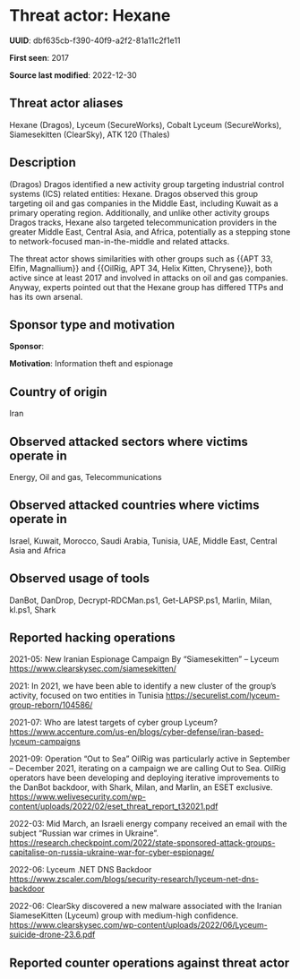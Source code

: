 # Threat actor: Hexane

**UUID**: dbf635cb-f390-40f9-a2f2-81a11c2f1e11

**First seen**: 2017

**Source last modified**: 2022-12-30

## Threat actor aliases

Hexane (Dragos), Lyceum (SecureWorks), Cobalt Lyceum (SecureWorks), Siamesekitten (ClearSky), ATK 120 (Thales)

## Description

(Dragos) Dragos identified a new activity group targeting industrial control systems (ICS) related entities: Hexane. Dragos observed this group targeting oil and gas companies in the Middle East, including Kuwait as a primary operating region. Additionally, and unlike other activity groups Dragos tracks, Hexane also targeted telecommunication providers in the greater Middle East, Central Asia, and Africa, potentially as a stepping stone to network-focused man-in-the-middle and related attacks.

The threat actor shows similarities with other groups such as {{APT 33, Elfin, Magnallium}} and {{OilRig, APT 34, Helix Kitten, Chrysene}}, both active since at least 2017 and involved in attacks on oil and gas companies. Anyway, experts pointed out that the Hexane group has differed TTPs and has its own arsenal.

## Sponsor type and motivation

**Sponsor**: 

**Motivation**: Information theft and espionage


## Country of origin

Iran

## Observed attacked sectors where victims operate in

Energy, Oil and gas, Telecommunications

## Observed attacked countries where victims operate in

Israel, Kuwait, Morocco, Saudi Arabia, Tunisia, UAE, Middle East, Central Asia and Africa

## Observed usage of tools

DanBot, DanDrop, Decrypt-RDCMan.ps1, Get-LAPSP.ps1, Marlin, Milan, kl.ps1, Shark

## Reported hacking operations

2021-05: New Iranian Espionage Campaign By “Siamesekitten” – Lyceum
https://www.clearskysec.com/siamesekitten/

2021: In 2021, we have been able to identify a new cluster of the group’s activity, focused on two entities in Tunisia
https://securelist.com/lyceum-group-reborn/104586/

2021-07: Who are latest targets of cyber group Lyceum?
https://www.accenture.com/us-en/blogs/cyber-defense/iran-based-lyceum-campaigns

2021-09: Operation “Out to Sea”
OilRig was particularly active in September – December 2021, iterating on a campaign we are calling Out to Sea. OilRig operators have been developing and deploying iterative improvements to the DanBot backdoor, with Shark, Milan, and Marlin, an ESET exclusive.
https://www.welivesecurity.com/wp-content/uploads/2022/02/eset_threat_report_t32021.pdf

2022-03: Mid March, an Israeli energy company received an email with the subject “Russian war crimes in Ukraine”.
https://research.checkpoint.com/2022/state-sponsored-attack-groups-capitalise-on-russia-ukraine-war-for-cyber-espionage/

2022-06: Lyceum .NET DNS Backdoor
https://www.zscaler.com/blogs/security-research/lyceum-net-dns-backdoor

2022-06: ClearSky discovered a new malware associated with the Iranian SiameseKitten (Lyceum) group with medium-high confidence.
https://www.clearskysec.com/wp-content/uploads/2022/06/Lyceum-suicide-drone-23.6.pdf

## Reported counter operations against threat actor





